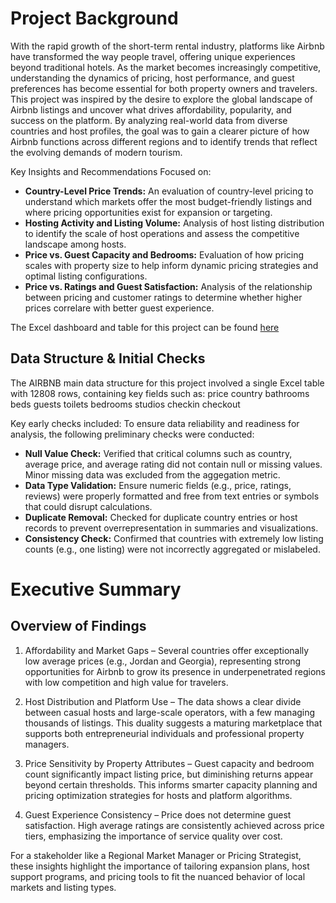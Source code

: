 # Project Background
With the rapid growth of the short-term rental industry, platforms like Airbnb have transformed the way people travel, offering unique experiences beyond traditional hotels. As the market becomes increasingly competitive, understanding the dynamics of pricing, host performance, and guest preferences has become essential for both property owners and travelers.
This project was inspired by the desire to explore the global landscape of Airbnb listings and uncover what drives affordability, popularity, and success on the platform. By analyzing real-world data from diverse countries and host profiles, the goal was to gain a clearer picture of how Airbnb functions across different regions and to identify trends that reflect the evolving demands of modern tourism.

Key Insights and Recommendations Focused on:
- **Country-Level Price Trends:** An evaluation of country-level pricing to understand which markets offer the most budget-friendly listings and where pricing opportunities exist for expansion or targeting.
- **Hosting Activity and Listing Volume:** Analysis of host listing distribution to identify the scale of host operations and assess the competitive landscape among hosts.
- **Price vs. Guest Capacity and Bedrooms:** Evaluation of how pricing scales with property size to help inform dynamic pricing strategies and optimal listing configurations.
- **Price vs. Ratings and Guest Satisfaction:** Analysis of the relationship between pricing and customer ratings to determine whether higher prices correlare with better guest experience.

The Excel dashboard and table for this project can be found [here](https://github.com/Numb3rNinja/Excel-Dashboard-and-Table-AIRBNB-Analysis-.git)

## Data Structure & Initial Checks

The AIRBNB main data structure for this project involved a single Excel table with 12808 rows, containing key fields such as:
price
country
bathrooms
beds
guests
toilets
bedrooms
studios
checkin
checkout

Key early checks included:
To ensure data reliability and readiness for analysis, the following preliminary checks were conducted:
- **Null Value Check:** Verified that critical columns such as country, average price, and average rating did not contain null or missing values. Minor missing data was excluded from the aggegation metric.
- **Data Type Validation:** Ensure numeric fields (e.g., price, ratings, reviews) were properly formatted and free from text entries or symbols that could disrupt calculations.
- **Duplicate Removal:** Checked for duplicate country entries or host records to prevent overrepresentation in summaries and visualizations.
- **Consistency Check:** Confirmed that countries with extremely low listing counts (e.g., one listing) were not incorrectly aggregated or mislabeled.

# Executive Summary
## Overview of Findings
1. Affordability and Market Gaps – Several countries offer exceptionally low average prices (e.g., Jordan and Georgia), representing strong opportunities for Airbnb to grow its presence in underpenetrated regions with low competition and high value for travelers.

2. Host Distribution and Platform Use – The data shows a clear divide between casual hosts and large-scale operators, with a few managing thousands of listings. This duality suggests a maturing marketplace that supports both entrepreneurial individuals and professional property managers.

3. Price Sensitivity by Property Attributes – Guest capacity and bedroom count significantly impact listing price, but diminishing returns appear beyond certain thresholds. This informs smarter capacity planning and pricing optimization strategies for hosts and platform algorithms.

4. Guest Experience Consistency – Price does not determine guest satisfaction. High average ratings are consistently achieved across price tiers, emphasizing the importance of service quality over cost.

For a stakeholder like a Regional Market Manager or Pricing Strategist, these insights highlight the importance of tailoring expansion plans, host support programs, and pricing tools to fit the nuanced behavior of local markets and listing types.












